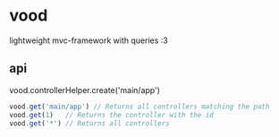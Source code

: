 vood
====

lightweight mvc-framework with queries :3

api
---
vood.controllerHelper.create('main/app')

```js
vood.get('main/app') // Returns all controllers matching the path
vood.get(1)   // Returns the controller with the id
vood.get('*') // Returns all controllers
```
